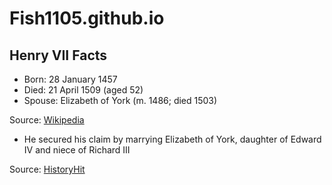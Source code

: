 # Fish1105.github.io


## Henry VII Facts

- Born: 28 January 1457
- Died: 21 April 1509 (aged 52)
- Spouse: Elizabeth of York (m. 1486; died 1503)

Source: [Wikipedia](https://www.wikiwand.com/en/articles/Henry_VII_of_England)
- He secured his claim by marrying Elizabeth of York, daughter of Edward IV and niece of Richard III

Source: [HistoryHit](https://www.historyhit.com/facts-about-henry-vii-the-first-tudor-king/)

